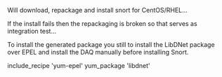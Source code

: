 Will download, repackage and install snort for CentOS/RHEL...

If the install fails then the repackaging is broken so that serves as integration test...

To install the generated package you still to install the LibDNet package over EPEL and install the DAQ manually before installing Snort.

include_recipe 'yum-epel'
yum_package 'libdnet'

